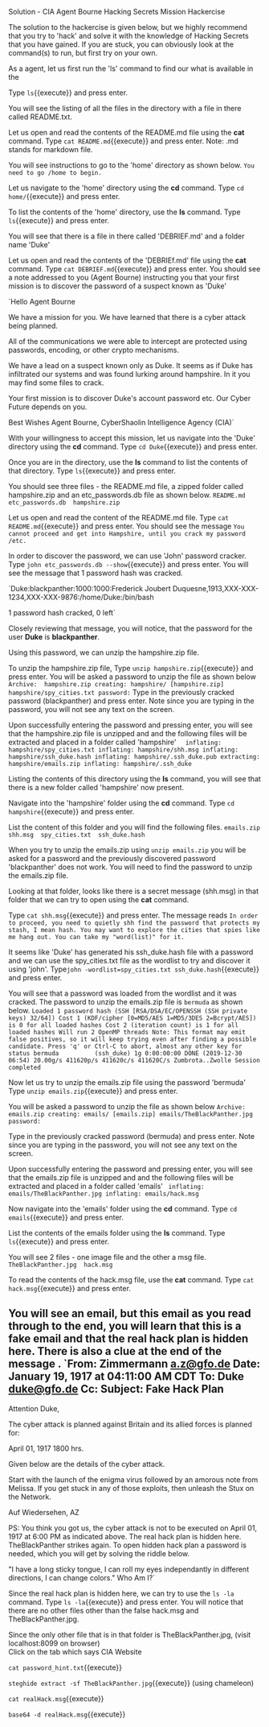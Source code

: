 Solution - CIA Agent Bourne Hacking Secrets Mission Hackercise

The solution to the hackercise is given below, but we highly recommend that you try to 'hack' and solve it with the knowledge of Hacking Secrets that you have gained. If you are stuck, you can obviously look at the command(s) to run, but first try on your own.

As a agent, let us first run the 'ls' command to find our what is available in the

Type `ls`{{execute}}  and press enter.

You will see the listing of all the files in the directory with a file in there called README.txt.

Let us open and read the contents of the README.md file using the __cat__ command.
Type `cat README.md`{{execute}} and press enter.
Note: .md stands for markdown file.

You will see instructions to go to the 'home' directory as shown below.
`You need to go /home to begin.`

Let us navigate to the 'home' directory using the __cd__ command.
Type `cd home/`{{execute}} and press enter.

To list the contents of the 'home' directory, use the __ls__ command.
Type `ls`{{execute}} and press enter.

You will see that there is a file in there called 'DEBRIEF.md' and a folder name 'Duke'

Let us open and read the contents of the 'DEBRIEf.md' file using the __cat__ command.
Type `cat DEBRIEF.md`{{execute}} and press enter.
You should see a note addressed to you (Agent Bourne) instructing you that your first mission is to discover the password of a suspect known as 'Duke'

`Hello Agent Bourne

We have a mission for you.
We have learned that there is a cyber attack being planned.

All of the communications we were able to intercept are protected
using passwords, encoding, or other crypto mechanisms.

We have a lead on a suspect known only as Duke.
It seems as if Duke has infiltrated our systems and was found
lurking around hampshire. In it you may find some files to crack.

Your first mission is to discover Duke's account password etc.
Our Cyber Future depends on you.

Best Wishes Agent Bourne,
CyberShaolin Intelligence Agency (CIA)`

With your willingness to accept this mission, let us navigate into the 'Duke' directory using the __cd__ command.
Type `cd Duke`{{execute}} and press enter.

Once you are in the directory, use the __ls__ command to list the contents of that directory.
Type `ls`{{execute}} and press enter.

You should see three files - the README.md file, a zipped folder called hampshire.zip  and an etc_passwords.db file as shown below.
`README.md  etc_passwords.db  hampshire.zip`

Let us open and read the content of the README.md file.
Type `cat README.md`{{execute}} and press enter.
You should see the message
`You cannot proceed and get into Hampshire, until you crack my password /etc.`

In order to discover the password, we can use 'John' password cracker.
Type `john etc_passwords.db --show`{{execute}} and press enter.
You will see the message that 1 password hash was cracked.

`Duke:blackpanther:1000:1000:Frederick Joubert Duquesne,1913,XXX-XXX-1234,XXX-XXX-9876:/home/Duke:/bin/bash

1 password hash cracked, 0 left`

Closely reviewing that message, you will notice, that the password for the user __Duke__ is __blackpanther__.

Using this password, we can unzip the hampshire.zip file.

To unzip the hampshire.zip file,
Type `unzip hampshire.zip`{{execute}} and press enter.
You will be asked a password to unzip the file as shown below
`Archive:  hampshire.zip
   creating: hampshire/
[hampshire.zip] hampshire/spy_cities.txt password:`
Type in the previously cracked password (blackpanther) and press enter.
Note since you are typing in the password, you will not see any text on the screen.

Upon successfully entering the password and pressing enter, you will see that the hampshire.zip file is unzipped and and the following files will be extracted and placed in a folder called 'hampshire'
`  inflating: hampshire/spy_cities.txt
  inflating: hampshire/shh.msg
  inflating: hampshire/ssh_duke.hash
  inflating: hampshire/.ssh_duke.pub
 extracting: hampshire/emails.zip
  inflating: hampshire/.ssh_duke`

Listing the contents of this directory using the __ls__ command, you will see that there is a new folder called 'hampshire' now present.

Navigate into the 'hampshire' folder using the __cd__ command.
Type `cd hampshire`{{execute}} and press enter.

List the content of this folder and you will find the following files.
`emails.zip  shh.msg  spy_cities.txt  ssh_duke.hash`

When you try to unzip the emails.zip using `unzip emails.zip` you will be asked for a password and the previously discovered password 'blackpanther' does not work.
You will need to find the password to unzip the emails.zip file.

Looking at that folder, looks like there is a secret message (shh.msg) in that folder that we can try to open using the __cat__ command.

Type `cat shh.msg`{{execute}} and press enter.
The message reads
`In order to proceed, you need to quietly shh find the password that protects my stash, I mean hash.
You may want to explore the cities that spies like me hang out. You can take my "word(list)" for it.`

It seems like 'Duke' has generated his ssh_duke.hash file with a password and we can use the spy_cities.txt file as the wordlist to try and discover it using 'john'.
Type`john -wordlist=spy_cities.txt ssh_duke.hash`{{execute}}  and press enter.

You will see that a password was loaded from the wordlist and it was cracked. The password to unzip the emails.zip file is `bermuda` as shown below.
`Loaded 1 password hash (SSH [RSA/DSA/EC/OPENSSH (SSH private keys) 32/64])
Cost 1 (KDF/cipher [0=MD5/AES 1=MD5/3DES 2=Bcrypt/AES]) is 0 for all loaded hashes
Cost 2 (iteration count) is 1 for all loaded hashes
Will run 2 OpenMP threads
Note: This format may emit false positives, so it will keep trying even after
finding a possible candidate.
Press 'q' or Ctrl-C to abort, almost any other key for status
bermuda          (ssh_duke)
1g 0:00:00:00 DONE (2019-12-30 06:54) 20.00g/s 411620p/s 411620c/s 411620C/s Zumbrota..Zwolle
Session completed`

Now let us try to unzip the emails.zip file using the password 'bermuda'
Type `unzip emails.zip`{{execute}} and press enter.

You will be asked a password to unzip the file as shown below
`Archive:  emails.zip
   creating: emails/
[emails.zip] emails/TheBlackPanther.jpg password:`

Type in the previously cracked password (bermuda) and press enter.
Note since you are typing in the password, you will not see any text on the screen.

Upon successfully entering the password and pressing enter, you will see that the emails.zip file is unzipped and and the following files will be extracted and placed in a folder called 'emails'
` inflating: emails/TheBlackPanther.jpg
  inflating: emails/hack.msg`

Now navigate into the 'emails' folder using the __cd__ command.
Type `cd emails`{{execute}} and press enter.

List the contents of the emails folder using the __ls__ command.
Type `ls`{{execute}} and press enter.

You will see 2 files - one image file and the other a msg file.
`TheBlackPanther.jpg  hack.msg`

To read the contents of the hack.msg file, use the __cat__ command.
Type `cat hack.msg`{{execute}} and press enter.

You will see an email, but this email as you read through to the end, you will learn that this is a fake email and that the real hack plan is hidden here.
There is also a clue at the end of the message .
`From: Zimmermann <a.z@gfo.de>
Date: January 19, 1917 at 04:11:00 AM CDT
To: Duke <duke@gfo.de>
Cc:
Subject: Fake Hack Plan
-----------------------
Attention Duke,

The cyber attack is planned against Britain and its allied forces is planned for:

April 01, 1917 1800 hrs.

Given below are the details of the cyber attack.

Start with the launch of the enigma virus followed by an amorous note from Melissa.
If you get stuck in any of those exploits, then unleash the Stux on the Network.

Auf Wiedersehen,
AZ

PS: You think you got us, the cyber attack is not to be executed on
April 01, 1917 at 6:00 PM as indicated above.
The real hack plan is hidden here.
TheBlackPanther strikes again.
To open hidden hack plan a password is needed, which you will get by solving the riddle below.

"I have a long sticky tongue,
I can roll my eyes independantly in different directions,
I can change colors."
Who Am I?`

Since the real hack plan is hidden here, we can try to use the `ls -la` command.
Type `ls -la`{{execute}} and press enter.
You will notice that there are no other files other than the false hack.msg and TheBlackPanther.jpg.


Since the only other file that is in that folder is TheBlackPanther.jpg,
(visit localhost:8099 on browser)  
Click on the tab which says CIA Website

`cat password_hint.txt`{{execute}}

`steghide extract -sf TheBlackPanther.jpg`{{execute}} (using chameleon)  

`cat realHack.msg`{{execute}}  

`base64 -d realHack.msg`{{execute}}  
